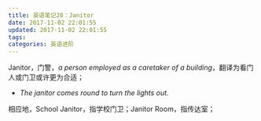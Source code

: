```yaml
---
title: 英语笔记20：Janitor
date: 2017-11-02 22:01:55
updated: 2017-11-02 22:01:55
tags:
categories: 英语进阶
---
```


Janitor，门警，*a person employed as a caretaker of a building*，翻译为看门人或门卫或许更为合适；

- *The janitor comes round to turn the lights out.*

相应地，School Janitor，指学校门卫；Janitor Room，指传达室；